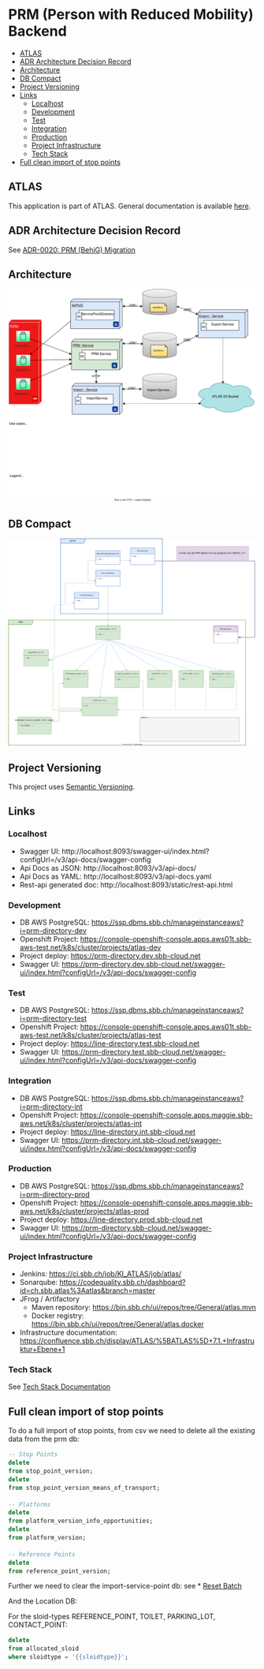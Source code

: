 # PRM (Person with Reduced Mobility) Backend

<!-- toc -->

- [ATLAS](#atlas)
- [ADR Architecture Decision Record](#adr-architecture-decision-record)
- [Architecture](#architecture)
- [DB Compact](#db-compact)
- [Project Versioning](#project-versioning)
- [Links](#links)
    * [Localhost](#localhost)
    * [Development](#development)
    * [Test](#test)
    * [Integration](#integration)
    * [Production](#production)
    * [Project Infrastructure](#project-infrastructure)
    * [Tech Stack](#tech-stack)
- [Full clean import of stop points](#full-clean-import-of-stop-points)

<!-- tocstop -->

## ATLAS

This application is part of ATLAS. General documentation is
available [here](https://code.sbb.ch/projects/KI_ATLAS/repos/atlas/browse/README.md).

## ADR Architecture Decision Record

See [ADR-0020: PRM (BehiG) Migration](https://confluence.sbb.ch/x/3RTcl)

## Architecture

![PRM-Architecture](documentation/PRM-Architecture-kafka.drawio.svg)

## DB Compact

![PRM-DB-Compact](documentation/PRM-DB-Compact.drawio.svg)

## Project Versioning

This project uses [Semantic Versioning](https://semver.org/).

## Links

### Localhost

* Swagger UI: http://localhost:8093/swagger-ui/index.html?configUrl=/v3/api-docs/swagger-config
* Api Docs as JSON: http://localhost:8093/v3/api-docs/
* Api Docs as YAML: http://localhost:8093/v3/api-docs.yaml
* Rest-api generated doc: http://localhost:8093/static/rest-api.html

### Development

* DB AWS PostgreSQL: https://ssp.dbms.sbb.ch/manageinstanceaws?i=prm-directory-dev
* Openshift
  Project: https://console-openshift-console.apps.aws01t.sbb-aws-test.net/k8s/cluster/projects/atlas-dev
* Project deploy: https://prm-directory.dev.sbb-cloud.net
* Swagger
  UI: https://prm-directory.dev.sbb-cloud.net/swagger-ui/index.html?configUrl=/v3/api-docs/swagger-config

### Test

* DB AWS PostgreSQL: https://ssp.dbms.sbb.ch/manageinstanceaws?i=prm-directory-test
* Openshift
  Project: https://console-openshift-console.apps.aws01t.sbb-aws-test.net/k8s/cluster/projects/atlas-test
* Project deploy: https://line-directory.test.sbb-cloud.net
* Swagger
  UI: https://prm-directory.test.sbb-cloud.net/swagger-ui/index.html?configUrl=/v3/api-docs/swagger-config

### Integration

* DB AWS PostgreSQL: https://ssp.dbms.sbb.ch/manageinstanceaws?i=prm-directory-int
* Openshift
  Project: https://console-openshift-console.apps.maggie.sbb-aws.net/k8s/cluster/projects/atlas-int
* Project deploy: https://line-directory.int.sbb-cloud.net
* Swagger
  UI: https://prm-directory.int.sbb-cloud.net/swagger-ui/index.html?configUrl=/v3/api-docs/swagger-config

### Production

* DB AWS PostgreSQL: https://ssp.dbms.sbb.ch/manageinstanceaws?i=prm-directory-prod
* Openshift
  Project: https://console-openshift-console.apps.maggie.sbb-aws.net/k8s/cluster/projects/atlas-prod
* Project deploy: https://line-directory.prod.sbb-cloud.net
* Swagger
  UI:  https://prm-directory.sbb-cloud.net/swagger-ui/index.html?configUrl=/v3/api-docs/swagger-config

### Project Infrastructure

* Jenkins: https://ci.sbb.ch/job/KI_ATLAS/job/atlas/
* Sonarqube: https://codequality.sbb.ch/dashboard?id=ch.sbb.atlas%3Aatlas&branch=master
* JFrog / Artifactory
    * Maven repository: https://bin.sbb.ch/ui/repos/tree/General/atlas.mvn
    * Docker registry: https://bin.sbb.ch/ui/repos/tree/General/atlas.docker
* Infrastructure
  documentation: https://confluence.sbb.ch/display/ATLAS/%5BATLAS%5D+7.1.+Infrastruktur+Ebene+1

### Tech Stack

See [Tech Stack Documentation](../documentation/tech-stack-service.md)

## Full clean import of stop points

To do a full import of stop points, from csv we need to delete all the existing data from the prm db:

```sql
-- Stop Points
delete
from stop_point_version;
delete
from stop_point_version_means_of_transport;

-- Platforms
delete
from platform_version_info_opportunities;
delete
from platform_version;

-- Reference Points
delete
from reference_point_version;
```

Further we need to clear the import-service-point db: see * [Reset Batch](../documentation/batch_util.md)

And the Location DB:

For the sloid-types REFERENCE_POINT, TOILET, PARKING_LOT, CONTACT_POINT:

```sql
delete
from allocated_sloid
where sloidtype = '{{sloidtype}}';
```
